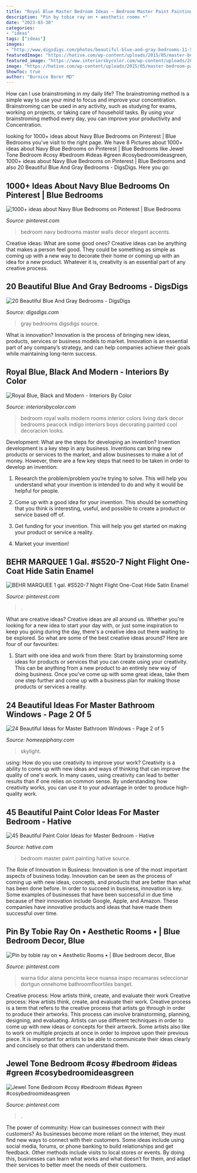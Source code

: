 ```yaml
---
title: "Royal Blue Master Bedroom Ideas ~ Bedroom Master Paint Painting Hative Source"
description: "Pin by tobie ray on • aesthetic rooms •"
date: "2023-03-30"
categories:
- "ideas"
tags: ["ideas"]
images:
- "http://www.digsdigs.com/photos/beautiful-blue-and-gray-bedrooms-11-554x738.jpg"
featuredImage: "https://hative.com/wp-content/uploads/2015/05/master-bedroom-painting/11-master-bedroom-painting-ideas.jpg"
featured_image: "https://www.interiorsbycolor.com/wp-content/uploads/2014/05/roal-blue-bedroom.jpg"
image: "https://hative.com/wp-content/uploads/2015/05/master-bedroom-painting/11-master-bedroom-painting-ideas.jpg"
ShowToc: true
author: "Burnice Borer MD"
---
```



How can I use brainstroming in my daily life?
The brainstroming method is a simple way to use your mind to focus and improve your concentration. Brainstroming can be used in any activity, such as studying for exams, working on projects, or taking care of household tasks. By using your brainstroming method every day, you can improve your productivity and Concentration.

	

		
looking for 1000+ ideas about Navy Blue Bedrooms on Pinterest | Blue Bedrooms you've visit to the right page. We have 8 Pictures about 1000+ ideas about Navy Blue Bedrooms on Pinterest | Blue Bedrooms like Jewel Tone Bedroom #cosy #bedroom #ideas #green #cosybedroomideasgreen, 1000+ ideas about Navy Blue Bedrooms on Pinterest | Blue Bedrooms and also 20 Beautiful Blue And Gray Bedrooms - DigsDigs. Here you go:
		
    
## 1000+ Ideas About Navy Blue Bedrooms On Pinterest | Blue Bedrooms

<img loading=lazy src="https://i.pinimg.com/736x/94/f7/0e/94f70ecc180937c3c4459b7faeb26a2c--navy-blue-bedrooms-navy-blue-accents-bedroom.jpg" onerror="this.onerror=null;this.src='https://tse1.mm.bing.net/th?id=OIP.P6fK_-YagmrAydC7a5QOxgHaJ0&amp;pid=15.1';" alt="1000+ ideas about Navy Blue Bedrooms on Pinterest | Blue Bedrooms">

_Source: pinterest.com_

>bedroom navy bedrooms master walls decor elegant accents. 

	

Creative ideas: What are some good ones?
Creative ideas can be anything that makes a person feel good. They could be something as simple as coming up with a new way to decorate their home or coming up with an idea for a new product. Whatever it is, creativity is an essential part of any creative process.

    
## 20 Beautiful Blue And Gray Bedrooms - DigsDigs

<img loading=lazy src="http://www.digsdigs.com/photos/beautiful-blue-and-gray-bedrooms-11-554x738.jpg" onerror="this.onerror=null;this.src='https://tse3.mm.bing.net/th?id=OIP.Pq8Eicsk7nQCVjcKKBa5gwHaJ3&amp;pid=15.1';" alt="20 Beautiful Blue And Gray Bedrooms - DigsDigs">

_Source: digsdigs.com_

>gray bedrooms digsdigs source. 

	

What is innovation?
Innovation is the process of bringing new ideas, products, services or business models to market. Innovation is an essential part of any company’s strategy, and can help companies achieve their goals while maintaining long-term success.

    
## Royal Blue, Black And Modern - Interiors By Color

<img loading=lazy src="https://www.interiorsbycolor.com/wp-content/uploads/2014/05/roal-blue-bedroom.jpg" onerror="this.onerror=null;this.src='https://tse3.mm.bing.net/th?id=OIP.eYy33juOCYUZ_9gbbqMaOAHaJ3&amp;pid=15.1';" alt="Royal Blue, Black and Modern - Interiors By Color">

_Source: interiorsbycolor.com_

>bedroom royal walls modern rooms interior colors living dark decor bedrooms peacock indigo interiors boys decorating painted cool decoracion looks. 

	

Development: What are the steps for developing an invention?
Invention development is a key step in any business. Inventions can bring new products or services to the market, and allow businesses to make a lot of money. However, there are a few key steps that need to be taken in order to develop an invention:
1. Research the problem/problem you’re trying to solve. This will help you understand what your invention is intended to do and why it would be helpful for people.

2. Come up with a good idea for your invention. This should be something that you think is interesting, useful, and possible to create a product or service based off of.

3. Get funding for your invention. This will help you get started on making your product or service a reality.

4. Market your invention!

    
## BEHR MARQUEE 1 Gal. #S520-7 Night Flight One-Coat Hide Satin Enamel

<img loading=lazy src="https://i.pinimg.com/736x/ec/17/19/ec1719ccaf1809117fd44031d1c84285.jpg" onerror="this.onerror=null;this.src='https://tse3.mm.bing.net/th?id=OIP.rii0FWtaiMuyY0wlBI18zgHaJ3&amp;pid=15.1';" alt="BEHR MARQUEE 1 gal. #S520-7 Night Flight One-Coat Hide Satin Enamel">

_Source: pinterest.com_

>. 

	

What are creative ideas?
Creative ideas are all around us. Whether you're looking for a new idea to start your day with, or just some inspiration to keep you going during the day, there's a creative idea out there waiting to be explored. So what are some of the best creative ideas around? Here are four of our favourites: 
1. Start with one idea and work from there: Start by brainstorming some ideas for products or services that you can create using your creativity. This can be anything from a new product to an entirely new way of doing business. Once you've come up with some great ideas, take them one step further and come up with a business plan for making those products or services a reality. 


    
## 24 Beautiful Ideas For Master Bathroom Windows - Page 2 Of 5

<img loading=lazy src="https://homeepiphany.com/wp-content/uploads/2016/07/24-Beautiful-Ideas-for-Master-Bathroom-Windows-9.jpg" onerror="this.onerror=null;this.src='https://tse2.mm.bing.net/th?id=OIP._b-ny0XxHnq3JirTW9_jLQHaLH&amp;pid=15.1';" alt="24 Beautiful Ideas for Master Bathroom Windows - Page 2 of 5">

_Source: homeepiphany.com_

>skylight. 

	

using: How do you use creativity to improve your work?
Creativity is a ability to come up with new ideas and ways of thinking that can improve the quality of one's work. In many cases, using creativity can lead to better results than if one relies on common sense. By understanding how creativity works, you can use it to your advantage in order to produce high-quality work.

    
## 45 Beautiful Paint Color Ideas For Master Bedroom - Hative

<img loading=lazy src="https://hative.com/wp-content/uploads/2015/05/master-bedroom-painting/11-master-bedroom-painting-ideas.jpg" onerror="this.onerror=null;this.src='https://tse4.mm.bing.net/th?id=OIP.FsWs3wr3oIwYXGXKHvAd6QHaJ4&amp;pid=15.1';" alt="45 Beautiful Paint Color Ideas for Master Bedroom - Hative">

_Source: hative.com_

>bedroom master paint painting hative source. 

	

The Role of Innovation in Business:
Innovation is one of the most important aspects of business today. Innovation can be seen as the process of coming up with new ideas, concepts, and products that are better than what has been done before. In order to succeed in business, innovation is key. Some examples of businesses that have been successful in due time because of their innovation include Google, Apple, and Amazon. These companies have innovative products and ideas that have made them successful over time.

    
## Pin By Tobie Ray On • Aesthetic Rooms • | Blue Bedroom Decor, Blue

<img loading=lazy src="https://i.pinimg.com/736x/cf/e6/57/cfe6577a6bf8e2edf9d6ed81b8638418.jpg" onerror="this.onerror=null;this.src='https://tse4.mm.bing.net/th?id=OIP.xnDWaZo5b85IyKdanmo9sQHaHa&amp;pid=15.1';" alt="Pin by tobie ray on • Aesthetic Rooms • | Blue bedroom decor, Blue">

_Source: pinterest.com_

>warna tidur alana pencinta kece nuansa inspo recamaras seleccionar dortgun onnehome bathroomfloortiles banget. 

	

Creative process: How artists think, create, and evaluate their work
Creative process: How artists think, create, and evaluate their work.
Creative process is a term that refers to the creative process that artists go through in order to produce their artworks. This process can involve brainstorming, planning, designing, and evaluating. Artists can use different techniques in order to come up with new ideas or concepts for their artwork. Some artists also like to work on multiple projects at once in order to improve upon their previous piece. It is important for artists to be able to communicate their ideas clearly and concisely so that others can understand them.

    
## Jewel Tone Bedroom #cosy #bedroom #ideas #green #cosybedroomideasgreen

<img loading=lazy src="https://i.pinimg.com/736x/83/61/0a/83610a156ca586ead19c7aee40e8e2b9.jpg" onerror="this.onerror=null;this.src='https://tse3.mm.bing.net/th?id=OIP.qDCPWXw2cWl_6QDPVX6M_wHaLU&amp;pid=15.1';" alt="Jewel Tone Bedroom #cosy #bedroom #ideas #green #cosybedroomideasgreen">

_Source: pinterest.com_

>. 

	

The power of community: How can businesses connect with their customers?
As businesses become more reliant on the internet, they must find new ways to connect with their customers. Some ideas include using social media, forums, or phone banking to build relationships and get feedback. Other methods include visits to local stores or events. By doing this, businesses can learn what works and what doesn’t for them, and adapt their services to better meet the needs of their customers.

